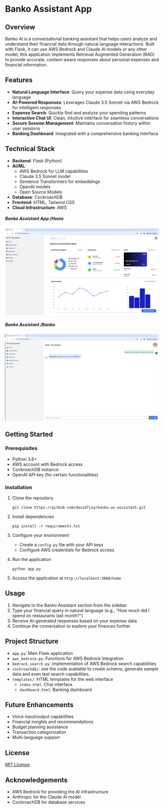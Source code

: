 # Banko Assistant App

## Overview
Banko AI is a conversational banking assistant that helps users analyze and understand their financial data through natural language interactions. Built with Flask, it can use AWS Bedrock and Claude AI models or any other model, this application implements Retrieval Augmented Generation (RAG) to provide accurate, context-aware responses about personal expenses and financial information.

## Features
- **Natural Language Interface**: Query your expense data using everyday language
- **AI-Powered Responses**: Leverages Claude 3.5 Sonnet via AWS Bedrock for intelligent responses
- **Expense Search**: Quickly find and analyze your spending patterns
- **Interactive Chat UI**: Clean, intuitive interface for seamless conversations
- **Secure Session Management**: Maintains conversation history within user sessions
- **Banking Dashboard**: Integrated with a comprehensive banking interface

## Technical Stack
- **Backend**: Flask (Python)
- **AI/ML**: 
  - AWS Bedrock for LLM capabilities
  - Claude 3.5 Sonnet model
  - Sentence Transformers for embeddings
  - OpenAI models
  - Open Source Models
- **Database**: CockroachDB
- **Frontend**: HTML, Tailwind CSS
- **Cloud Infrastructure**: AWS


##### Banko Assistant App /Home
![Alt text](BankoAppHome.png)
##### Banko Assistant /Banko
![Alt text](BankoAssistant.png)

## Getting Started

### Prerequisites
- Python 3.8+
- AWS account with Bedrock access
- CockroachDB instance
- OpenAI API key (for certain functionalities)

### Installation
1. Clone the repository
   ```
   git clone https://github.com/david7joy/banko-ai-assistant.git
   ```

2. Install dependencies
   ```
   pip install -r requirements.txt
   ```

3. Configure your environment
   - Create a `config.py` file with your API keys
   - Configure AWS credentials for Bedrock access

4. Run the application
   ```
   python app.py
   ```

5. Access the application at `http://localhost:3000/home`

## Usage
1. Navigate to the Banko Assistant section from the sidebar
2. Type your financial query in natural language (e.g., "How much did I spend on restaurants last month?")
3. Receive AI-generated responses based on your expense data
4. Continue the conversation to explore your finances further

## Project Structure
- `app.py`: Main Flask application
- `aws_bedrock.py`: Functions for AWS Bedrock integration
- `bedrock_search.py`: Implementation of AWS Bedrock search capabilities
- `cockroachdb/`: use the code available to create schema, generate sample data and even test search capabilities.
- `templates/`: HTML templates for the web interface
  - `index.html`: Chat interface
  - `dashboard.html`: Banking dashboard

## Future Enhancements
- Voice input/output capabilities
- Financial insights and recommendations
- Budget planning assistance
- Transaction categorization
- Multi-language support

## License
[MIT License](LICENSE)

## Acknowledgements
- AWS Bedrock for providing the AI infrastructure
- Anthropic for the Claude AI model
- CockroachDB for database services
